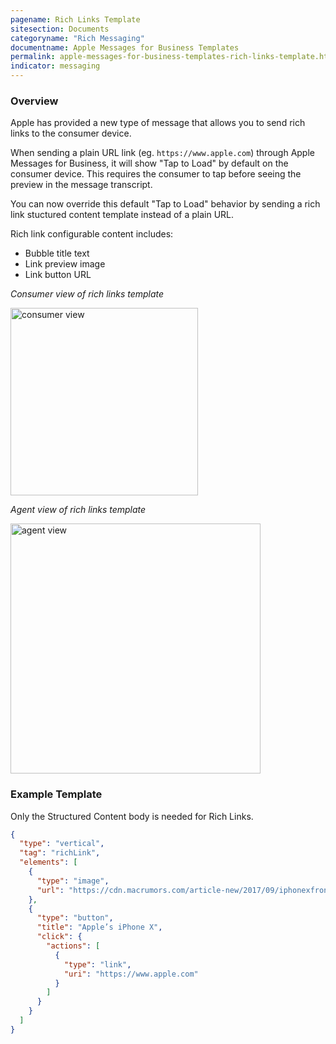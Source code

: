 ```yaml
---
pagename: Rich Links Template
sitesection: Documents
categoryname: "Rich Messaging"
documentname: Apple Messages for Business Templates
permalink: apple-messages-for-business-templates-rich-links-template.html
indicator: messaging
---
```


### Overview

Apple has provided a new type of message that allows you to send rich links to the consumer device.

When sending a plain URL link (eg. `https://www.apple.com`) through Apple Messages for Business, it will show "Tap to Load" by default on the consumer device. This requires the consumer to tap before seeing the preview in the message transcript.

You can now override this default "Tap to Load" behavior by sending a rich link stuctured content template instead of a plain URL.

Rich link configurable content includes:

* Bubble title text
* Link preview image
* Link button URL

*Consumer view of rich links template*

<img loading="lazy" src="img/link_preview_abc0.jpg" style="width:300px" alt="consumer view">

*Agent view of rich links template*

<img loading="lazy" src="img/link_preview_abc1.png" style="width:400px" alt="agent view">

### Example Template

Only the Structured Content body is needed for Rich Links.

```json
{
  "type": "vertical",
  "tag": "richLink",
  "elements": [
    {
      "type": "image",
      "url": "https://cdn.macrumors.com/article-new/2017/09/iphonexfrontback-800x573.jpg"
    },
    {
      "type": "button",
      "title": "Apple’s iPhone X",
      "click": {
        "actions": [
          {
            "type": "link",
            "uri": "https://www.apple.com"
          }
        ]
      }
    }
  ]
}
```